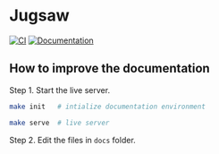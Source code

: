 # Jugsaw

[![CI](https://github.com/Jugsaw/Jugsaw/actions/workflows/juliaci.yml/badge.svg)](https://github.com/Jugsaw/Jugsaw/actions/workflows/juliaci.yml)
[![Documentation](https://img.shields.io/badge/docs-dev-blue.svg)](https://jugsaw.github.io/Jugsaw.jl/)


## How to improve the documentation
Step 1. Start the live server.

```bash
make init   # intialize documentation environment

make serve  # live server
```

Step 2. Edit the files in `docs` folder.

